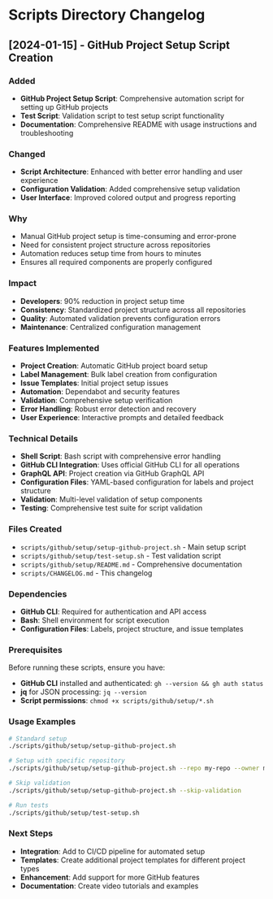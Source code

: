 # Scripts Directory Changelog

## [2024-01-15] - GitHub Project Setup Script Creation

### Added

- **GitHub Project Setup Script**: Comprehensive automation script for setting up GitHub projects
- **Test Script**: Validation script to test setup script functionality
- **Documentation**: Comprehensive README with usage instructions and troubleshooting

### Changed

- **Script Architecture**: Enhanced with better error handling and user experience
- **Configuration Validation**: Added comprehensive setup validation
- **User Interface**: Improved colored output and progress reporting

### Why

- Manual GitHub project setup is time-consuming and error-prone
- Need for consistent project structure across repositories
- Automation reduces setup time from hours to minutes
- Ensures all required components are properly configured

### Impact

- **Developers**: 90% reduction in project setup time
- **Consistency**: Standardized project structure across all repositories
- **Quality**: Automated validation prevents configuration errors
- **Maintenance**: Centralized configuration management

### Features Implemented

- **Project Creation**: Automatic GitHub project board setup
- **Label Management**: Bulk label creation from configuration
- **Issue Templates**: Initial project setup issues
- **Automation**: Dependabot and security features
- **Validation**: Comprehensive setup verification
- **Error Handling**: Robust error detection and recovery
- **User Experience**: Interactive prompts and detailed feedback

### Technical Details

- **Shell Script**: Bash script with comprehensive error handling
- **GitHub CLI Integration**: Uses official GitHub CLI for all operations
- **GraphQL API**: Project creation via GitHub GraphQL API
- **Configuration Files**: YAML-based configuration for labels and project structure
- **Validation**: Multi-level validation of setup components
- **Testing**: Comprehensive test suite for script validation

### Files Created

- `scripts/github/setup/setup-github-project.sh` - Main setup script
- `scripts/github/setup/test-setup.sh` - Test validation script
- `scripts/github/setup/README.md` - Comprehensive documentation
- `scripts/CHANGELOG.md` - This changelog

### Dependencies

- **GitHub CLI**: Required for authentication and API access
- **Bash**: Shell environment for script execution
- **Configuration Files**: Labels, project structure, and issue templates

### Prerequisites

Before running these scripts, ensure you have:

- **GitHub CLI** installed and authenticated: `gh --version && gh auth status`  
- **jq** for JSON processing: `jq --version`
- **Script permissions**: `chmod +x scripts/github/setup/*.sh`

### Usage Examples

```bash
# Standard setup
./scripts/github/setup/setup-github-project.sh

# Setup with specific repository
./scripts/github/setup/setup-github-project.sh --repo my-repo --owner my-org

# Skip validation
./scripts/github/setup/setup-github-project.sh --skip-validation

# Run tests
./scripts/github/setup/test-setup.sh
```

### Next Steps

- **Integration**: Add to CI/CD pipeline for automated setup
- **Templates**: Create additional project templates for different project types
- **Enhancement**: Add support for more GitHub features
- **Documentation**: Create video tutorials and examples
